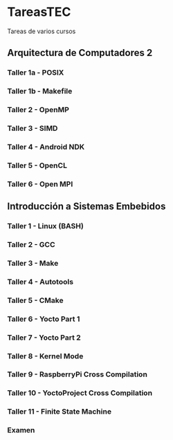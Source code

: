 # TareasTEC
Tareas de varios cursos


## Arquitectura de Computadores 2

### Taller 1a - POSIX
### Taller 1b - Makefile
### Taller 2 - OpenMP
### Taller 3 - SIMD
### Taller 4 - Android NDK
### Taller 5 - OpenCL
### Taller 6 - Open MPI

## Introducción a Sistemas Embebidos

### Taller 1 - Linux (BASH)
### Taller 2 - GCC
### Taller 3 - Make
### Taller 4 - Autotools
### Taller 5 - CMake
### Taller 6 - Yocto Part 1
### Taller 7 - Yocto Part 2
### Taller 8 - Kernel Mode
### Taller 9 - RaspberryPi Cross Compilation
### Taller 10 - YoctoProject Cross Compilation
### Taller 11 - Finite State Machine
### Examen